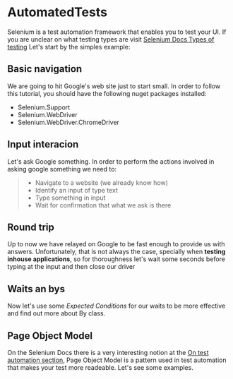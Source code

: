 # AutomatedTests

Selenium is a test automation framework that enables you to test your UI.
If you are unclear on what testing types are visit [Selenium Docs Types of testing](https://www.selenium.dev/documentation/en/introduction/types_of_testing/)
Let's start by the simples example:

## Basic navigation

We are going to hit Google's web site just to start small.
In order to follow this tutorial, you should have the following nuget packages installed:
- Selenium.Support
- Selenium.WebDriver
- Selenium.WebDriver.ChromeDriver

## Input interacion

Let's ask Google something.
In order to perform the actions involved in asking google something we need to:
>- Navigate to a website (we already know how)
>- Identify an input of type text
>- Type something in input
>- Wait for confirmation that what we ask is there

## Round trip

Up to now we have relayed on Google to be fast enough to provide us with answers.
Unfortunately, that is not always the case, specially when **testing inhouse applications**, 
so for thoroughness let's wait some seconds before typing at the input and then close our driver

## Waits an bys

Now let's use some *Expected Conditions* for our waits to be more effective and find out more about By class.

## Page Object Model

On the Selenium Docs there is a very interesting notion at the [On test automation section](https://www.selenium.dev/documentation/en/introduction/on_test_automation/),
Page Object Model is a pattern used in test automation that makes your test more readeable.
Let's see some examples.